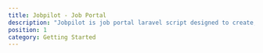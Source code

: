 ```yaml
---
title: Jobpilot - Job Portal
description: "Jobpilot is job portal laravel script designed to create, manage and publish jobs posts. Companies can create their profile and publish jobs posts. Candidate can apply job posts."
position: 1
category: Getting Started
---
```

